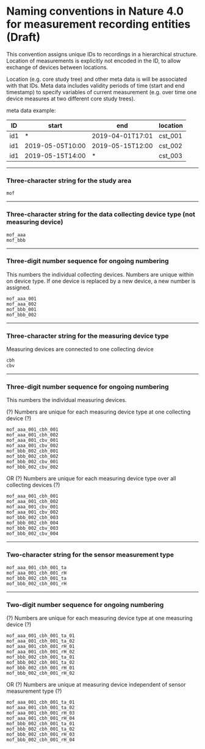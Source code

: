 # Naming conventions in Nature 4.0 for measurement recording entities (Draft)

This convention assigns unique IDs to recordings in a hierarchical structure. Location of measurements is explicitly not encoded in the ID, to allow exchange of devices between locations. 

Location (e.g. core study tree) and other meta data is will be associated with that IDs. Meta data includes validity periods of time (start and end timestamp) to specify variables of current measurement (e.g. over time one device measures at two different core study trees).

meta data example:

ID|start|end|location
------------ | ------------- | ------------- | -------------
id1|*|2019-04-01T17:01|cst_001
id1|2019-05-05T10:00|2019-05-15T12:00|cst_002
id1|2019-05-15T14:00|*|cst_003

---
### Three-character string for the study area
```
mof
``` 

---
### Three-character string for the data collecting device type (not measuring device)
```
mof_aaa
mof_bbb
```

---
### Three-digit number sequence for ongoing numbering
This numbers the individual collecting devices. Numbers are unique within on device type. If one device is replaced by a new device, a new number is assigned.
```
mof_aaa_001
mof_aaa_002
mof_bbb_001
mof_bbb_002
```

---
### Three-character string for the measuring device type
Measuring devices are connected to one collecting device
```
cbh
cbv
```

---
### Three-digit number sequence for ongoing numbering
This numbers the individual measuring devices. 

(?) Numbers are unique for each measuring device type at one collecting device (?)
```
mof_aaa_001_cbh_001
mof_aaa_001_cbh_002
mof_aaa_001_cbv_001
mof_aaa_001_cbv_002
mof_bbb_002_cbh_001
mof_bbb_002_cbh_002
mof_bbb_002_cbv_001
mof_bbb_002_cbv_002
```

OR (?) Numbers are unique for each measuring device type over all collecting devices (?)

```
mof_aaa_001_cbh_001
mof_aaa_001_cbh_002
mof_aaa_001_cbv_001
mof_aaa_001_cbv_002
mof_bbb_002_cbh_003
mof_bbb_002_cbh_004
mof_bbb_002_cbv_003
mof_bbb_002_cbv_004
```

---
### Two-character string for the sensor measurement type
```
mof_aaa_001_cbh_001_ta
mof_aaa_001_cbh_001_rH
mof_bbb_002_cbh_001_ta
mof_bbb_002_cbh_001_rH
```

---
### Two-digit number sequence for ongoing numbering

(?) Numbers are unique for each measuring device type at one measuring device (?)
```
mof_aaa_001_cbh_001_ta_01
mof_aaa_001_cbh_001_ta_02
mof_aaa_001_cbh_001_rH_01
mof_aaa_001_cbh_001_rH_02
mof_bbb_002_cbh_001_ta_01
mof_bbb_002_cbh_001_ta_02
mof_bbb_002_cbh_001_rH_01
mof_bbb_002_cbh_001_rH_02
```

OR (?) Numbers are unique at measuring device independent of sensor measurement type (?)
```
mof_aaa_001_cbh_001_ta_01
mof_aaa_001_cbh_001_ta_02
mof_aaa_001_cbh_001_rH_03
mof_aaa_001_cbh_001_rH_04
mof_bbb_002_cbh_001_ta_01
mof_bbb_002_cbh_001_ta_02
mof_bbb_002_cbh_001_rH_03
mof_bbb_002_cbh_001_rH_04
```
